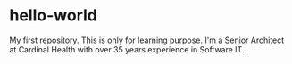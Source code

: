 # hello-world
My first repository.
This is only for learning purpose.
I'm a Senior Architect at Cardinal Health with over 35 years experience in Software IT.
